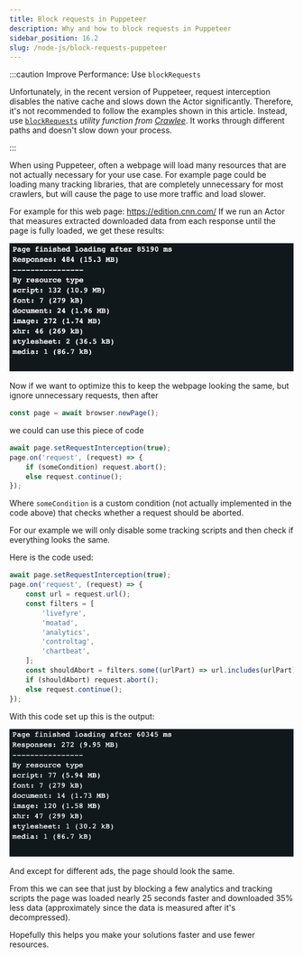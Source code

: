 ```yaml
---
title: Block requests in Puppeteer
description: Why and how to block requests in Puppeteer
sidebar_position: 16.2
slug: /node-js/block-requests-puppeteer
---
```


:::caution Improve Performance: Use `blockRequests`

Unfortunately, in the recent version of Puppeteer, request interception disables the native cache and slows down the Actor significantly. Therefore, it's not recommended to follow the examples shown in this article. Instead, use [<code>blockRequests</code>](https://crawlee.dev/api/puppeteer-crawler/namespace/puppeteerUtils#BlockRequestsOptions) _utility function from_ [_Crawlee_](https://crawlee.dev). It works through different paths and doesn't slow down your process.

:::

When using Puppeteer, often a webpage will load many resources that are not actually necessary for your use case. For example page could be loading many tracking libraries, that are completely unnecessary for most crawlers, but will cause the page to use more traffic and load slower.

For example for this web page: https://edition.cnn.com/
If we run an Actor that measures extracted downloaded data from each response until the page is fully loaded, we get these results:

![Actor loading](./images/actor-load.png)


Now if we want to optimize this to keep the webpage looking the same, but ignore unnecessary requests, then after

```js
const page = await browser.newPage();
```

we could can use this piece of code

```js
await page.setRequestInterception(true);
page.on('request', (request) => {
    if (someCondition) request.abort();
    else request.continue();
});
```

Where `someCondition` is a custom condition (not actually implemented in the code above) that checks whether a request should be aborted.

For our example we will only disable some tracking scripts and then check if everything looks the same.

Here is the code used:

```js
await page.setRequestInterception(true);
page.on('request', (request) => {
    const url = request.url();
    const filters = [
        'livefyre',
        'moatad',
        'analytics',
        'controltag',
        'chartbeat',
    ];
    const shouldAbort = filters.some((urlPart) => url.includes(urlPart));
    if (shouldAbort) request.abort();
    else request.continue();
});
```

With this code set up this is the output:

![Improved Actor loading](./images/improved-actor-loading.png)


And except for different ads, the page should look the same.

From this we can see that just by blocking a few analytics and tracking scripts the page was loaded nearly 25 seconds faster and downloaded 35% less data (approximately since the data is measured after it's decompressed).

Hopefully this helps you make your solutions faster and use fewer resources.
